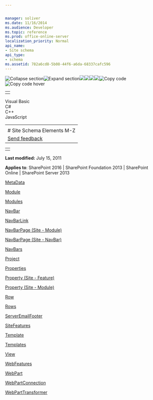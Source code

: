 ```yaml
---


manager: soliver
ms.date: 11/16/2014
ms.audience: Developer
ms.topic: reference
ms.prod: office-online-server
localization_priority: Normal
api_name:
- Site schema
api_type:
- schema
ms.assetid: 782a6cd8-5b08-44f6-a6da-68337cafc596
---
```


![Collapse
section](../icons/collapse_all.gif "Collapse section")![Expand
section](../icons/expand_all.gif "Expand section")![](../icons/collapse_all.gif)![](../icons/expand_all.gif)![](../icons/dropdown.gif)![](../icons/dropdownHover.gif)![Copy
code](../icons/copycode.gif "Copy code")![Copy code
hover](../icons/copycodeHighlight.gif "Copy code hover")
<table>
<tbody>
<tr class="odd">
<td align="left"></td>
</tr>
</tbody>
</table>

Visual Basic  
C\#  
C++  
JavaScript  

<table>
<tbody>
<tr class="odd">
<td align="left"><span id="runningHeaderText"></span></td>
</tr>
<tr class="even">
<td align="left"># Site Schema Elements M-Z</td>
</tr>
<tr class="odd">
<td align="left"><span id="headfeedbackarea" class="feedbackhead"><a href="javascript:SubmitFeedback(&#39;docthis@Microsoft.com&#39;,&#39;&#39;,&#39;&#39;,&#39;&#39;,&#39;1.0.18082.1225&#39;,&#39;%0\dThank%20you%20for%20your%20feedback.%20The%20developer%20writing%20teams%20use%20your%20feedback%20to%20improve%20documentation.%20While%20we%20are%20reviewing%20your%20feedback,%20we%20may%20send%20you%20e-mail%20to%20ask%20for%20clarification%20or%20feedback%20on%20a%20solution.%20We%20do%20not%20use%20your%20e-mail%20address%20for%20any%20other%20purpose%20and%20we%20delete%20it%20after%20we%20finish%20our%20review.%0\AFor%20further%20information%20about%20the%20privacy%20policies%20of%20Microsoft,%20please%20see%20http://privacy.microsoft.com/en-us/default.aspx.%0\A%0\d&#39;,&#39;Customer%20feedback&#39;);">Send feedback</a></span></td>
</tr>
</tbody>
</table>

<table>
<colgroup>
<col width="100%" />
</colgroup>
<tbody>
<tr class="odd">
<td align="left"></td>
</tr>
</tbody>
</table>

**Last modified:** July 15, 2011

**Applies to**: SharePoint 2016 | SharePoint Foundation 2013 |
SharePoint Online | SharePoint Server 2013

[MetaData](metadata-element-site.md)

[Module](module-element-site.md)

[Modules](modules-element-site.md)

[NavBar](navbar-element-site.md)

[NavBarLink](navbarlink-element-site.md)

[NavBarPage (Site - Module)](navbarpage-element-sitemodule.md)

[NavBarPage (Site - NavBar)](navbarpage-element-sitenavbar.md)

[NavBars](navbars-element-site.md)

[Project](project-element-site.md)

[Properties](properties-element-site.md)

[Property (Site - Feature)](property-element-sitefeature.md)

[Property (Site - Module)](property-element-sitemodule.md)

[Row](row-element-site.md)

[Rows](rows-element-site.md)

[ServerEmailFooter](serveremailfooter-element-site.md)

[SiteFeatures](sitefeatures-element-site.md)

[Template](template-element-site.md)

[Templates](templates-element-site.md)

[View](view-element-site.md)

[WebFeatures](webfeatures-element-site.md)

[WebPart](webpart-element-site.md)

[WebPartConnection](webpartconnection-element-site.md)

[WebPartTransformer](webparttransformer-element-site.md)








